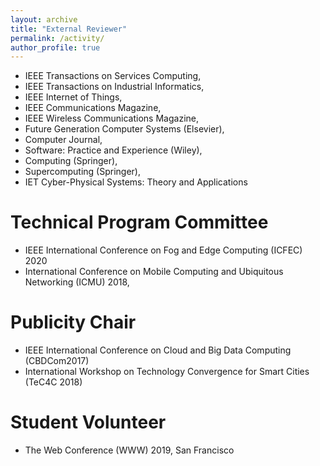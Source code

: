 ```yaml
---
layout: archive
title: "External Reviewer"
permalink: /activity/
author_profile: true
---
```


* IEEE Transactions on Services Computing, 
* IEEE Transactions on Industrial Informatics, 
* IEEE Internet of Things, 
* IEEE Communications Magazine, 
* IEEE Wireless Communications Magazine, 
* Future Generation Computer Systems (Elsevier), 
* Computer Journal, 
* Software: Practice and Experience (Wiley),
* Computing (Springer), 
* Supercomputing (Springer),
* IET Cyber-Physical Systems: Theory and Applications

Technical Program Committee
======

* IEEE International Conference on Fog and Edge Computing (ICFEC) 2020
* International Conference on Mobile Computing and Ubiquitous Networking (ICMU) 2018,

Publicity Chair
======

* IEEE International Conference on Cloud and Big Data Computing (CBDCom2017)
* International Workshop on Technology Convergence for Smart Cities (TeC4C 2018)

Student Volunteer
======

* The Web Conference (WWW) 2019, San Francisco